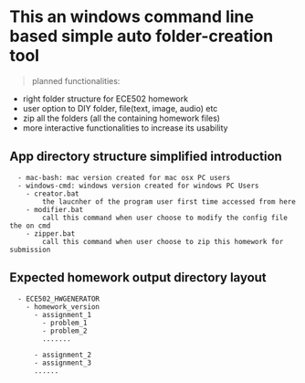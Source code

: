 # This an windows command line based simple auto folder-creation tool
> planned functionalities:
  - right folder structure for ECE502 homework
  - user option to DIY folder, file(text, image, audio) etc
  - zip all the folders (all the containing homework files)
  - more interactive functionalities to increase its usability

## App directory structure simplified introduction
```
  - mac-bash: mac version created for mac osx PC users
  - windows-cmd: windows version created for windows PC Users
    - creator.bat
        the laucnher of the program user first time accessed from here
    - modifier.bat
        call this command when user choose to modify the config file the on cmd
    - zipper.bat
        call this command when user choose to zip this homework for submission
```

## Expected homework output directory layout
```
  - ECE502_HWGENERATOR
    - homework_version
      - assignment_1
        - problem_1
        - problem_2
        .......

      - assignment_2
      - assignment_3
      ......
```


